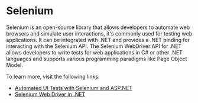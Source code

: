 # Selenium

Selenium is an open-source library that allows developers to automate web browsers and simulate user interactions, it's commonly used for testing web applications. It can be integrated with .NET and provides a .NET binding for interacting with the Selenium API. The Selenium WebDriver API for .NET allows developers to write tests for web applications in C# or other .NET languages and supports various programming paradigms like Page Object Model.

To learn more, visit the following links:

- [Automated UI Tests with Selenium and ASP.NET](https://code-maze.com/selenium-aspnet-core-ui-tests/)
- [Selenium Web Driver in .NET](https://stephan-bester.medium.com/automated-testing-with-selenium-web-driver-in-net-bde6854d3207)
